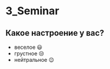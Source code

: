 # 3_Seminar
## Какое настроение у вас?
* веселое :smiley:
* грустное :unamused:
* нейтральное :wink:
